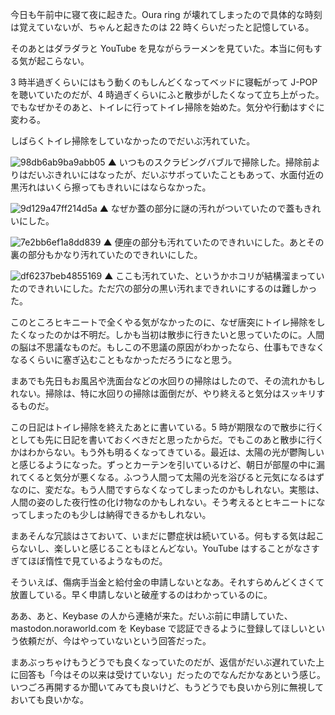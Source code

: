 今日も午前中に寝て夜に起きた。Oura ring が壊れてしまったので具体的な時刻は覚えていないが、ちゃんと起きたのは 22 時くらいだったと記憶している。

そのあとはダラダラと YouTube を見ながらラーメンを見ていた。本当に何もする気が起こらない。

3 時半過ぎくらいにはもう動くのもしんどくなってベッドに寝転がって J-POP を聴いていたのだが、4 時過ぎくらいにふと散歩がしたくなって立ち上がった。でもなぜかそのあと、トイレに行ってトイレ掃除を始めた。気分や行動はすぐに変わる。

しばらくトイレ掃除をしていなかったのでだいぶ汚れていた。

![98db6ab9ba9abb05](https://noraworld.github.io/box-bulbasaur/2020/06/98db6ab9ba9abb05.jpg)
▲ いつものスクラビングバブルで掃除した。掃除前よりはだいぶきれいにはなったが、だいぶサボっていたこともあって、水面付近の黒汚れはいくら擦ってもきれいにはならなかった。

![9d129a47ff214d5a](https://noraworld.github.io/box-bulbasaur/2020/06/9d129a47ff214d5a.jpg)
▲ なぜか蓋の部分に謎の汚れがついていたので蓋もきれいにした。

![7e2bb6ef1a8dd839](https://noraworld.github.io/box-bulbasaur/2020/06/7e2bb6ef1a8dd839.jpg)
▲ 便座の部分も汚れていたのできれいにした。あとその裏の部分もかなり汚れていたのできれいにした。

![df6237beb4855169](https://noraworld.github.io/box-bulbasaur/2020/06/df6237beb4855169.jpg)
▲ ここも汚れていた、というかホコリが結構溜まっていたのできれいにした。ただ穴の部分の黒い汚れまできれいにするのは難しかった。

このところヒキニートで全くやる気がなかったのに、なぜ唐突にトイレ掃除をしたくなったのかは不明だ。しかも当初は散歩に行きたいと思っていたのに。人間の脳は不思議なものだ。もしこの不思議の原因がわかったなら、仕事もできなくなるくらいに塞ぎ込むこともなかっただろうになと思う。

まあでも先日もお風呂や洗面台などの水回りの掃除はしたので、その流れかもしれない。掃除は、特に水回りの掃除は面倒だが、やり終えると気分はスッキリするものだ。

この日記はトイレ掃除を終えたあとに書いている。5 時が期限なので散歩に行くとしても先に日記を書いておくべきだと思ったからだ。でもこのあと散歩に行くかはわからない。もう外も明るくなってきている。最近は、太陽の光が鬱陶しいと感じるようになった。ずっとカーテンを引いているけど、朝日が部屋の中に漏れてくると気分が悪くなる。ふつう人間って太陽の光を浴びると元気になるはずなのに、変だな。もう人間ですらなくなってしまったのかもしれない。実態は、人間の姿のした夜行性の化け物なのかもしれない。そう考えるとヒキニートになってしまったのも少しは納得できるかもしれない。

まあそんな冗談はさておいて、いまだに鬱症状は続いている。何もする気は起こらないし、楽しいと感じることもほとんどない。YouTube はすることがなさすぎてほぼ惰性で見ているようなものだ。

そういえば、傷病手当金と給付金の申請しないとなあ。それすらめんどくさくて放置している。早く申請しないと破産するのはわかっているのに。

ああ、あと、Keybase の人から連絡が来た。だいぶ前に申請していた、mastodon.noraworld.com を Keybase で認証できるように登録してほしいという依頼だが、今はやっていないという回答だった。

まあぶっちゃけもうどうでも良くなっていたのだが、返信がだいぶ遅れていた上に回答も「今はその以来は受けていない」だったのでなんだかなあという感じ。いつごろ再開するか聞いてみても良いけど、もうどうでも良いから別に無視しておいても良いかな。
